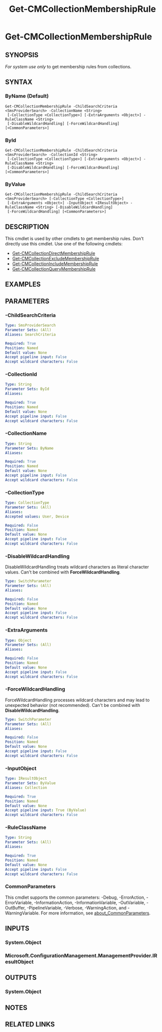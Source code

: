 ﻿---
external help file: AdminUI.PS.dll-Help.xml
Module Name: ConfigurationManager
ms.date: 12/30/2021
schema: 2.0.0
title: Get-CMCollectionMembershipRule
---

# Get-CMCollectionMembershipRule

## SYNOPSIS

_For system use only_ to get membership rules from collections.

## SYNTAX

### ByName (Default)
```
Get-CMCollectionMembershipRule -ChildSearchCriteria <SmsProviderSearch> -CollectionName <String>
 [-CollectionType <CollectionType>] [-ExtraArguments <Object>] -RuleClassName <String>
 [-DisableWildcardHandling] [-ForceWildcardHandling] [<CommonParameters>]
```

### ById
```
Get-CMCollectionMembershipRule -ChildSearchCriteria <SmsProviderSearch> -CollectionId <String>
 [-CollectionType <CollectionType>] [-ExtraArguments <Object>] -RuleClassName <String>
 [-DisableWildcardHandling] [-ForceWildcardHandling] [<CommonParameters>]
```

### ByValue
```
Get-CMCollectionMembershipRule -ChildSearchCriteria <SmsProviderSearch> [-CollectionType <CollectionType>]
 [-ExtraArguments <Object>] -InputObject <IResultObject> -RuleClassName <String> [-DisableWildcardHandling]
 [-ForceWildcardHandling] [<CommonParameters>]
```

## DESCRIPTION

This cmdlet is used by other cmdlets to get membership rules. Don't directly use this cmdlet. Use one of the following cmdlets:

- [Get-CMCollectionDirectMembershipRule](Get-CMCollectionDirectMembershipRule.md)
- [Get-CMCollectionExcludeMembershipRule](Get-CMCollectionExcludeMembershipRule.md)
- [Get-CMCollectionIncludeMembershipRule](Get-CMCollectionIncludeMembershipRule.md)
- [Get-CMCollectionQueryMembershipRule](Get-CMCollectionQueryMembershipRule.md)

## EXAMPLES

## PARAMETERS

### -ChildSearchCriteria
```yaml
Type: SmsProviderSearch
Parameter Sets: (All)
Aliases: SearchCriteria

Required: True
Position: Named
Default value: None
Accept pipeline input: False
Accept wildcard characters: False
```

### -CollectionId
```yaml
Type: String
Parameter Sets: ById
Aliases:

Required: True
Position: Named
Default value: None
Accept pipeline input: False
Accept wildcard characters: False
```

### -CollectionName
```yaml
Type: String
Parameter Sets: ByName
Aliases:

Required: True
Position: Named
Default value: None
Accept pipeline input: False
Accept wildcard characters: False
```

### -CollectionType
```yaml
Type: CollectionType
Parameter Sets: (All)
Aliases:
Accepted values: User, Device

Required: False
Position: Named
Default value: None
Accept pipeline input: False
Accept wildcard characters: False
```

### -DisableWildcardHandling
DisableWildcardHandling treats wildcard characters as literal character values. Can't be combined with **ForceWildcardHandling**.

```yaml
Type: SwitchParameter
Parameter Sets: (All)
Aliases:

Required: False
Position: Named
Default value: None
Accept pipeline input: False
Accept wildcard characters: False
```

### -ExtraArguments
```yaml
Type: Object
Parameter Sets: (All)
Aliases:

Required: False
Position: Named
Default value: None
Accept pipeline input: False
Accept wildcard characters: False
```

### -ForceWildcardHandling
ForceWildcardHandling processes wildcard characters and may lead to unexpected behavior (not recommended). Can't be combined with **DisableWildcardHandling**.

```yaml
Type: SwitchParameter
Parameter Sets: (All)
Aliases:

Required: False
Position: Named
Default value: None
Accept pipeline input: False
Accept wildcard characters: False
```

### -InputObject
```yaml
Type: IResultObject
Parameter Sets: ByValue
Aliases: Collection

Required: True
Position: Named
Default value: None
Accept pipeline input: True (ByValue)
Accept wildcard characters: False
```

### -RuleClassName
```yaml
Type: String
Parameter Sets: (All)
Aliases:

Required: True
Position: Named
Default value: None
Accept pipeline input: False
Accept wildcard characters: False
```

### CommonParameters
This cmdlet supports the common parameters: -Debug, -ErrorAction, -ErrorVariable, -InformationAction, -InformationVariable, -OutVariable, -OutBuffer, -PipelineVariable, -Verbose, -WarningAction, and -WarningVariable. For more information, see [about_CommonParameters](http://go.microsoft.com/fwlink/?LinkID=113216).

## INPUTS

### System.Object
### Microsoft.ConfigurationManagement.ManagementProvider.IResultObject
## OUTPUTS

### System.Object
## NOTES

## RELATED LINKS
